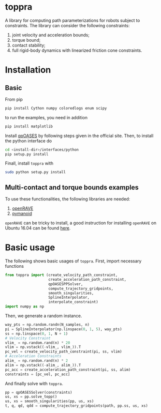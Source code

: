 # toppra

A library for computing path parameterizations for robots subject to
constraints. The library can consider the following constraints:

1. joint velocity and acceleration bounds;
2. torque bound;
3. contact stability;
4. full rigid-body dynamics with linearized friction cone constraints.


# Installation
## Basic

From pip

``` sh
pip install Cython numpy coloredlogs enum scipy
```

to run the examples, you need in addition

``` sh
pip install matplotlib
```


Install
[qpOASES](https://projects.coin-or.org/qpOASES/wiki/QpoasesInstallation) by
following steps given in the official site. Then, to install the
python interface do
``` sh
cd <install-dir>/interfaces/python
pip setup.py install
```


Finall, install `toppra` with

``` sh
sudo python setup.py install
```

## Multi-contact and torque bounds examples
To use these functionalities, the following libraries are needed:

1. [openRAVE](https://github.com/rdiankov/openrave)
2. [pymanoid](https://github.com/stephane-caron/pymanoid)

`openRAVE` can be tricky to install, a good instruction for installing
`openRAVE` on Ubuntu 16.04 can be
found
[here](https://scaron.info/teaching/installing-openrave-on-ubuntu-16.04.html).


# Basic usage

The following shows basic usages of `toppra`. First, import necessary
functions
```python
from toppra import (create_velocity_path_constraint,
                    create_acceleration_path_constraint,
                    qpOASESPPSolver,
                    compute_trajectory_gridpoints,
                    smooth_singularities,
					SplineInterpolator,
                    interpolate_constraint)
import numpy as np
```
Then, we generate a random instance.
```python
way_pts = np.random.randn(N_samples, n)
pi = SplineInterpolator(np.linspace(0, 1, 5), way_pts)
ss = np.linspace(0, 1, N + 1)
# Velocity Constraint
vlim_ = np.random.rand(n) * 20
vlim = np.vstack((-vlim_, vlim_)).T
pc_vel = create_velocity_path_constraint(pi, ss, vlim)
# Acceleration Constraints
alim_ = np.random.rand(n) * 2
alim = np.vstack((-alim_, alim_)).T
pc_acc = create_acceleration_path_constraint(pi, ss, alim)
constraints = [pc_vel, pc_acc]
```
And finally solve with `toppra`.
```python
pp = qpOASESSolver(constraints)
us, xs = pp.solve_topp()
us, xs = smooth_singularities(pp, us, xs)
t, q, qd, qdd = compute_trajectory_gridpoints(path, pp.ss, us, xs)
```



